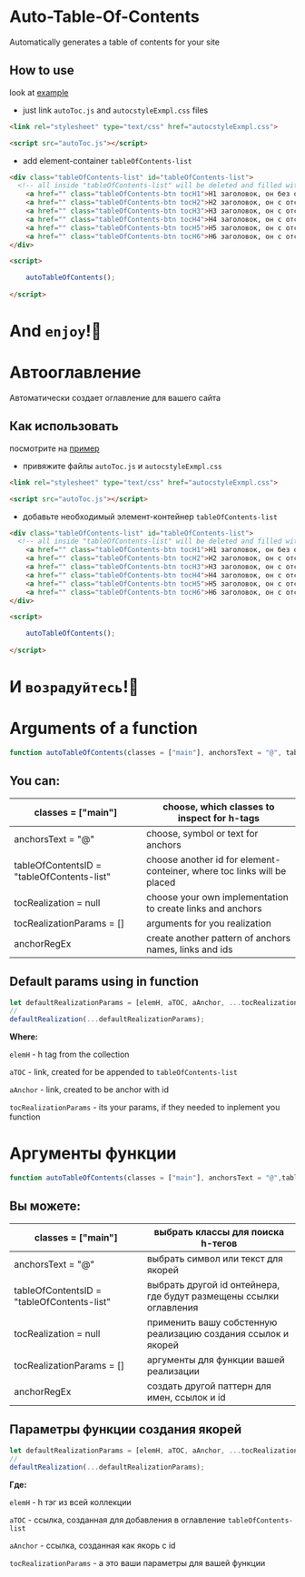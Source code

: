 # Auto-Table-Of-Contents
Automatically generates a table of contents for your site

## How to use
look at [example](https://github.com/NudeUnicorn/Auto-Table-Of-Contents/tree/main/Example)

- just link `autoToc.js` and `autocstyleExmpl.css` files

```html
<link rel="stylesheet" type="text/css" href="autocstyleExmpl.css">

<script src="autoToc.js"></script>
```

- add element-container `tableOfContents-list`

```html
<div class="tableOfContents-list" id="tableOfContents-list">
  <!-- all inside "tableOfContents-list" will be deleted and filled with you h-tags anchors-->
    <a href="" class="tableOfContents-btn tocH1">H1 заголовок, он без отступа</a>
    <a href="" class="tableOfContents-btn tocH2">H2 заголовок, он с отступом</a>
    <a href="" class="tableOfContents-btn tocH3">H3 заголовок, он с отступом</a>
    <a href="" class="tableOfContents-btn tocH4">H4 заголовок, он с отступом</a>
    <a href="" class="tableOfContents-btn tocH5">H5 заголовок, он с отступом</a>
    <a href="" class="tableOfContents-btn tocH6">H6 заголовок, он с отступом</a>
</div>

<script>

    autoTableOfContents();
    
</script>
```

# And `enjoy`!🎉

# Автооглавление
Автоматически создает оглавление для вашего сайта

## Как использовать
посмотрите на [пример](https://github.com/NudeUnicorn/Auto-Table-Of-Contents/tree/main/Example)

- привяжите файлы `autoToc.js` и `autocstyleExmpl.css`

```html
<link rel="stylesheet" type="text/css" href="autocstyleExmpl.css">

<script src="autoToc.js"></script>
```

- добавьте необходимый элемент-контейнер `tableOfContents-list`

```html
<div class="tableOfContents-list" id="tableOfContents-list">
  <!-- all inside "tableOfContents-list" will be deleted and filled with you h-tags anchors-->
    <a href="" class="tableOfContents-btn tocH1">H1 заголовок, он без отступа</a>
    <a href="" class="tableOfContents-btn tocH2">H2 заголовок, он с отступом</a>
    <a href="" class="tableOfContents-btn tocH3">H3 заголовок, он с отступом</a>
    <a href="" class="tableOfContents-btn tocH4">H4 заголовок, он с отступом</a>
    <a href="" class="tableOfContents-btn tocH5">H5 заголовок, он с отступом</a>
    <a href="" class="tableOfContents-btn tocH6">H6 заголовок, он с отступом</a>
</div>

<script>

    autoTableOfContents();
    
</script>
```

# И `возрадуйтесь`!🎉


# Arguments of a function

```js
function autoTableOfContents(classes = ["main"], anchorsText = "@", tableOfContentsID = "tableOfContents-list", tocRealization = null, tocRealizationParams = [], anchorRegEx = /^[А-яёЁ]*/g) {...}
```
## You can:

|classes = ["main"]|choose, which classes to inspect for h-tags|
| --- | ---- |
|anchorsText = "@"|choose, symbol or text for anchors|
| tableOfContentsID = "tableOfContents-list"|choose another id for element-conteiner, where toc links will be placed|
| tocRealization = null  | choose your own implementation to create links and anchors  |
| tocRealizationParams = []  | arguments for you realization |
| anchorRegEx  | create another pattern of anchors names, links and ids | 

## Default params using in function

```js
let defaultRealizationParams = [elemH, aTOC, aAnchor, ...tocRealizationParams];
//
defaultRealization(...defaultRealizationParams);
```

**Where:**

`elemH` - h tag from the collection

`aTOC` - link, created for be appended to `tableOfContents-list`

`aAnchor` - link, created to be anchor with id

`tocRealizationParams` - its your params, if they needed to inplement you function

# Аргументы функции

```js
function autoTableOfContents(classes = ["main"], anchorsText = "@",tableOfContentsID = "tableOfContents-list", tocRealization = null,tocRealizationParams = [], anchorRegEx = /^[А-яёЁ]*/g) {...}
```
## Вы можете:

|classes = ["main"]  | выбрать классы для поиска h-тегов|
| --- | ---- |
|anchorsText = "@"  |  выбрать символ или текст для якорей|
|tableOfContentsID = "tableOfContents-list"  | выбрать другой id онтейнера, где будут размещены ссылки оглавления|
|tocRealization = null  | применить вашу собстенную реализацию создания ссылок и якорей |
|tocRealizationParams = []  | аргументы для функции вашей реализации |
|anchorRegEx  | создать другой паттерн для имен, ссылок и id |

## Параметры функции создания якорей

```js
let defaultRealizationParams = [elemH, aTOC, aAnchor, ...tocRealizationParams];
//
defaultRealization(...defaultRealizationParams);
```

**Где:**

`elemH` - h тэг из всей коллекции

`aTOC` - ссылка, созданная для добавления в оглавление `tableOfContents-list`

`aAnchor` - ссылка, созданная как якорь с id

`tocRealizationParams` - а это ваши параметры для вашей функции

